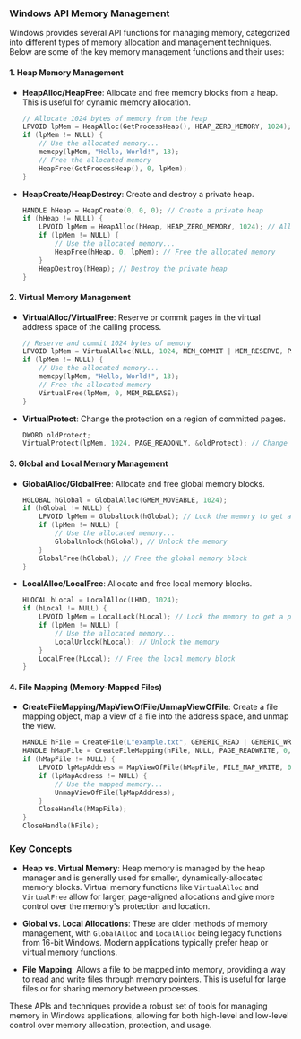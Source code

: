 ### Windows API Memory Management

Windows provides several API functions for managing memory, categorized into different types of memory allocation and management techniques. Below are some of the key memory management functions and their uses:

#### 1. **Heap Memory Management**
- **HeapAlloc/HeapFree**: Allocate and free memory blocks from a heap. This is useful for dynamic memory allocation.
  ```cpp
  // Allocate 1024 bytes of memory from the heap
  LPVOID lpMem = HeapAlloc(GetProcessHeap(), HEAP_ZERO_MEMORY, 1024);
  if (lpMem != NULL) {
      // Use the allocated memory...
      memcpy(lpMem, "Hello, World!", 13);
      // Free the allocated memory
      HeapFree(GetProcessHeap(), 0, lpMem);
  }
  ```

- **HeapCreate/HeapDestroy**: Create and destroy a private heap.
  ```cpp
  HANDLE hHeap = HeapCreate(0, 0, 0); // Create a private heap
  if (hHeap != NULL) {
      LPVOID lpMem = HeapAlloc(hHeap, HEAP_ZERO_MEMORY, 1024); // Allocate memory from the private heap
      if (lpMem != NULL) {
          // Use the allocated memory...
          HeapFree(hHeap, 0, lpMem); // Free the allocated memory
      }
      HeapDestroy(hHeap); // Destroy the private heap
  }
  ```

#### 2. **Virtual Memory Management**
- **VirtualAlloc/VirtualFree**: Reserve or commit pages in the virtual address space of the calling process.
  ```cpp
  // Reserve and commit 1024 bytes of memory
  LPVOID lpMem = VirtualAlloc(NULL, 1024, MEM_COMMIT | MEM_RESERVE, PAGE_READWRITE);
  if (lpMem != NULL) {
      // Use the allocated memory...
      memcpy(lpMem, "Hello, World!", 13);
      // Free the allocated memory
      VirtualFree(lpMem, 0, MEM_RELEASE);
  }
  ```

- **VirtualProtect**: Change the protection on a region of committed pages.
  ```cpp
  DWORD oldProtect;
  VirtualProtect(lpMem, 1024, PAGE_READONLY, &oldProtect); // Change the protection to read-only
  ```

#### 3. **Global and Local Memory Management**
- **GlobalAlloc/GlobalFree**: Allocate and free global memory blocks.
  ```cpp
  HGLOBAL hGlobal = GlobalAlloc(GMEM_MOVEABLE, 1024);
  if (hGlobal != NULL) {
      LPVOID lpMem = GlobalLock(hGlobal); // Lock the memory to get a pointer
      if (lpMem != NULL) {
          // Use the allocated memory...
          GlobalUnlock(hGlobal); // Unlock the memory
      }
      GlobalFree(hGlobal); // Free the global memory block
  }
  ```

- **LocalAlloc/LocalFree**: Allocate and free local memory blocks.
  ```cpp
  HLOCAL hLocal = LocalAlloc(LHND, 1024);
  if (hLocal != NULL) {
      LPVOID lpMem = LocalLock(hLocal); // Lock the memory to get a pointer
      if (lpMem != NULL) {
          // Use the allocated memory...
          LocalUnlock(hLocal); // Unlock the memory
      }
      LocalFree(hLocal); // Free the local memory block
  }
  ```

#### 4. **File Mapping (Memory-Mapped Files)**
- **CreateFileMapping/MapViewOfFile/UnmapViewOfFile**: Create a file mapping object, map a view of a file into the address space, and unmap the view.
  ```cpp
  HANDLE hFile = CreateFile(L"example.txt", GENERIC_READ | GENERIC_WRITE, 0, NULL, CREATE_ALWAYS, FILE_ATTRIBUTE_NORMAL, NULL);
  HANDLE hMapFile = CreateFileMapping(hFile, NULL, PAGE_READWRITE, 0, 1024, NULL);
  if (hMapFile != NULL) {
      LPVOID lpMapAddress = MapViewOfFile(hMapFile, FILE_MAP_WRITE, 0, 0, 0);
      if (lpMapAddress != NULL) {
          // Use the mapped memory...
          UnmapViewOfFile(lpMapAddress);
      }
      CloseHandle(hMapFile);
  }
  CloseHandle(hFile);
  ```

### Key Concepts

- **Heap vs. Virtual Memory**: Heap memory is managed by the heap manager and is generally used for smaller, dynamically-allocated memory blocks. Virtual memory functions like `VirtualAlloc` and `VirtualFree` allow for larger, page-aligned allocations and give more control over the memory's protection and location.

- **Global vs. Local Allocations**: These are older methods of memory management, with `GlobalAlloc` and `LocalAlloc` being legacy functions from 16-bit Windows. Modern applications typically prefer heap or virtual memory functions.

- **File Mapping**: Allows a file to be mapped into memory, providing a way to read and write files through memory pointers. This is useful for large files or for sharing memory between processes.

These APIs and techniques provide a robust set of tools for managing memory in Windows applications, allowing for both high-level and low-level control over memory allocation, protection, and usage.